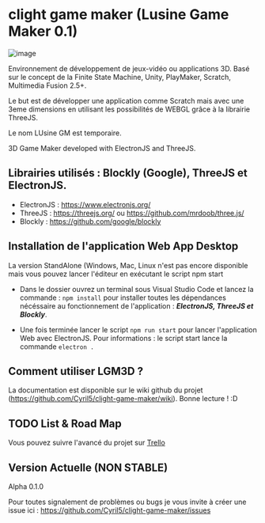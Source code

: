 # clight game maker (Lusine Game Maker 0.1)

![image](https://user-images.githubusercontent.com/73618602/177780067-09ac3ade-3859-4b4b-bf40-328b2a3e1daf.png)


Environnement de développement de jeux-vidéo ou applications 3D.
Basé sur le concept de la Finite State Machine, Unity, PlayMaker, Scratch, Multimedia Fusion 2.5+.

Le but est de développer une application comme Scratch mais avec une 3eme dimensions en utilisant
les possibilités de WEBGL grâce à la librairie ThreeJS.

Le nom LUsine GM est temporaire.

 3D Game Maker developed with ElectronJS and ThreeJS.
 ## Librairies utilisés : Blockly (Google), ThreeJS et ElectronJS.
- ElectronJS : https://www.electronjs.org/
- ThreeJS : https://threejs.org/ ou https://github.com/mrdoob/three.js/
- Blockly : https://github.com/google/blockly

## Installation de l'application Web App Desktop
La version StandAlone (Windows, Mac, Linux n'est pas encore disponible mais vous pouvez lancer l'éditeur en exécutant le script npm start
* Dans le dossier ouvrez un terminal sous Visual Studio Code et lancez la commande : `npm install` pour installer toutes les dépendances nécéssaire au fonctionnement de l'application : _**ElectronJS, ThreeJS et Blockly**_.

* Une fois terminée lancer le script `npm run start` pour lancer l'application Web avec ElectronJS.
Pour informations : le script start lance la commande `electron .`


## Comment utiliser LGM3D ?
La documentation est disponible sur le wiki github du projet (https://github.com/Cyril5/clight-game-maker/wiki).
Bonne lecture ! :D


## TODO List & Road Map
Vous pouvez suivre l'avancé du projet sur [Trello](https://trello.com/invite/b/pmIEW7yd/bd11b08e4cae7693f1d6b1b1345d55a9/lusine-game-maker-clight-javascirpt-game-maker)


## Version Actuelle (NON STABLE)
Alpha 0.1.0

Pour toutes signalement de problèmes ou bugs je vous invite à créer une issue ici : https://github.com/Cyril5/clight-game-maker/issues
